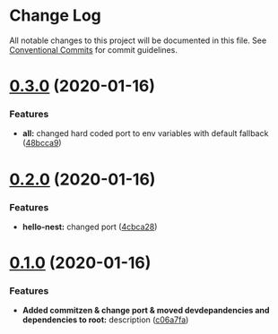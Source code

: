 # Change Log

All notable changes to this project will be documented in this file.
See [Conventional Commits](https://conventionalcommits.org) for commit guidelines.

# [0.3.0](https://github.com/alexsaker/test-lerna-nest/compare/hello-nest@0.2.0...hello-nest@0.3.0) (2020-01-16)


### Features

* **all:** changed hard coded port to env variables with default fallback ([48bcca9](https://github.com/alexsaker/test-lerna-nest/commit/48bcca95770119e7aa15eada75d824d156b14b68))





# [0.2.0](https://github.com/alexsaker/test-lerna-nest/compare/hello-nest@0.1.0...hello-nest@0.2.0) (2020-01-16)


### Features

* **hello-nest:** changed port ([4cbca28](https://github.com/alexsaker/test-lerna-nest/commit/4cbca288b0d8354c5a954e0cc0341a414127b608))





# [0.1.0](https://github.com/alexsaker/test-lerna-nest/compare/hello-nest@0.0.2...hello-nest@0.1.0) (2020-01-16)


### Features

* **Added commitzen & change port & moved devdepandencies and dependencies to root:** description ([c06a7fa](https://github.com/alexsaker/test-lerna-nest/commit/c06a7fa477eb585334c0660dda2d0a14cba1bedc))

